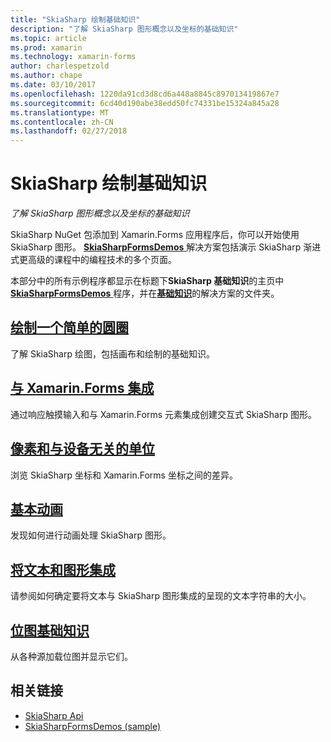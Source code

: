 ```yaml
---
title: "SkiaSharp 绘制基础知识"
description: "了解 SkiaSharp 图形概念以及坐标的基础知识"
ms.topic: article
ms.prod: xamarin
ms.technology: xamarin-forms
author: charlespetzold
ms.author: chape
ms.date: 03/10/2017
ms.openlocfilehash: 1220da91cd3d8cd6a448a8845c897013419867e7
ms.sourcegitcommit: 6cd40d190abe38edd50fc74331be15324a845a28
ms.translationtype: MT
ms.contentlocale: zh-CN
ms.lasthandoff: 02/27/2018
---
```

# <a name="skiasharp-drawing-basics"></a>SkiaSharp 绘制基础知识

_了解 SkiaSharp 图形概念以及坐标的基础知识_

SkiaSharp NuGet 包添加到 Xamarin.Forms 应用程序后，你可以开始使用 SkiaSharp 图形。 [ **SkiaSharpFormsDemos** ](https://developer.xamarin.com/samples/xamarin-forms/SkiaSharpForms/SkiaSharpFormsDemos/)解决方案包括演示 SkiaSharp 渐进式更高级的课程中的编程技术的多个页面。

本部分中的所有示例程序都显示在标题下**SkiaSharp 基础知识**的主页中[ **SkiaSharpFormsDemos** ](https://developer.xamarin.com/samples/xamarin-forms/SkiaSharpForms/SkiaSharpFormsDemos/)程序，并在[**基础知识**](https://github.com/xamarin/xamarin-forms-samples/tree/master/SkiaSharpForms/SkiaSharpFormsDemos/SkiaSharpFormsDemos/SkiaSharpFormsDemos/Basics)的解决方案的文件夹。

## <a name="drawing-a-simple-circlecirclemd"></a>[绘制一个简单的圆圈](circle.md)

了解 SkiaSharp 绘图，包括画布和绘制的基础知识。

## <a name="integrating-with-xamarinformsintegrationmd"></a>[与 Xamarin.Forms 集成](integration.md)

通过响应触摸输入和与 Xamarin.Forms 元素集成创建交互式 SkiaSharp 图形。

## <a name="pixels-and-device-independent-unitspixelsmd"></a>[像素和与设备无关的单位](pixels.md)

浏览 SkiaSharp 坐标和 Xamarin.Forms 坐标之间的差异。

## <a name="basic-animationanimationmd"></a>[基本动画](animation.md)

发现如何进行动画处理 SkiaSharp 图形。

## <a name="integrating-text-and-graphicstextmd"></a>[将文本和图形集成](text.md)

请参阅如何确定要将文本与 SkiaSharp 图形集成的呈现的文本字符串的大小。

## <a name="bitmap-basicsbitmapsmd"></a>[位图基础知识](bitmaps.md)

从各种源加载位图并显示它们。


## <a name="related-links"></a>相关链接

- [SkiaSharp Api](https://developer.xamarin.com/api/root/SkiaSharp/)
- [SkiaSharpFormsDemos (sample)](https://developer.xamarin.com/samples/xamarin-forms/SkiaSharpForms/SkiaSharpFormsDemos/)
